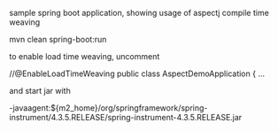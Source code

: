 sample spring boot application, showing usage of aspectj compile time weaving

mvn clean spring-boot:run

to enable load time weaving, uncomment 

//@EnableLoadTimeWeaving
public class AspectDemoApplication {
...


and start jar with 

-javaagent:${m2_home}/org/springframework/spring-instrument/4.3.5.RELEASE/spring-instrument-4.3.5.RELEASE.jar
